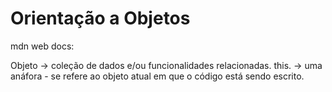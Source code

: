 # Orientação a Objetos

mdn web docs:

Objeto -> coleção de dados e/ou funcionalidades relacionadas.
this. -> uma anáfora - se refere ao objeto atual em que o código está sendo escrito.
